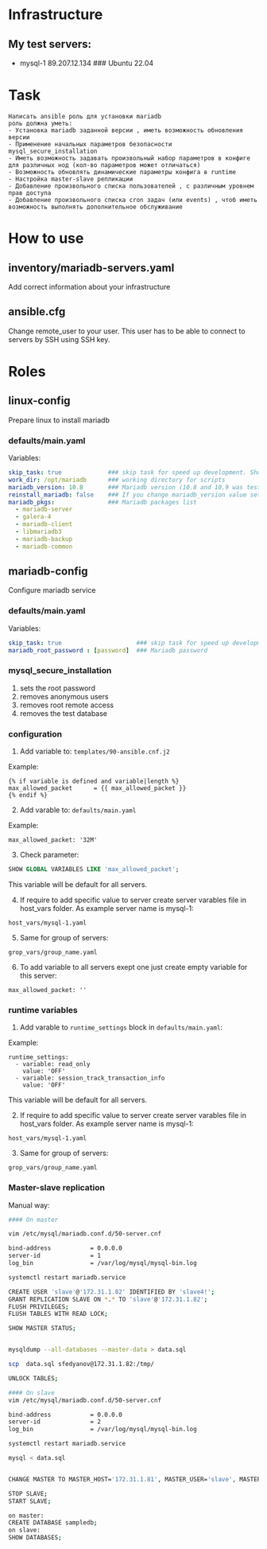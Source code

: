 # Infrastructure
## My test servers:
* mysql-1 89.207.12.134 ### Ubuntu 22.04

# Task
```
Написать ansible роль для установки mariadb
роль должна уметь:
- Установка mariadb заданной версии , иметь возможность обновления версии
- Применение начальных параметров безопасности mysql_secure_installation
- Иметь возможность задавать произвольный набор параметров в конфиге для различных нод (кол-во параметров может отличаться)
- Возможность обновлять динамические параметры конфига в runtime
- Настройка master-slave репликации
- Добавление произвольного списка пользователей , с различным уровнем прав доступа
- Добавление произвольного списка cron задач (или events) , чтоб иметь возможность выполнять дополнительное обслуживание
```
# How to use
## inventory/mariadb-servers.yaml
Add correct information about your infrastructure
## ansible.cfg
Change remote_user to your user.
This user has to be able to connect to servers by SSH using SSH key.


# Roles

## linux-config
Prepare linux to install mariadb
### defaults/main.yaml
Variables:

```yaml
skip_task: true             ### skip task for speed up development. Should be 'false' to make it work
work_dir: /opt/mariadb      ### working directory for scripts
mariadb_version: 10.8       ### Mariadb version (10.8 and 10.9 was tested)
reinstall_mariadb: false    ### If you change mariadb_version value set this variable to true for one run. 
mariadb_pkgs:               ### Mariadb packages list 
  - mariadb-server
  - galera-4
  - mariadb-client
  - libmariadb3
  - mariadb-backup
  - mariadb-common
```

## mariadb-config
Configure mariadb service
### defaults/main.yaml 
Variables:
```yaml
skip_task: true                     ### skip task for speed up development. Should be 'false' to make it work
mariadb_root_password : [password]  ### Mariadb password
```

### mysql_secure_installation
1. sets the root password
2. removes anonymous users
3. removes root remote access
4. removes the test database

### configuration

1. Add variable to:
`templates/90-ansible.cnf.j2`

Example:
```
{% if variable is defined and variable|length %}
max_allowed_packet      = {{ max_allowed_packet }}
{% endif %}
```

2. Add varable to:
`defaults/main.yaml`

Example:
```
max_allowed_packet: '32M'
```

3. Check parameter:
```sql
SHOW GLOBAL VARIABLES LIKE 'max_allowed_packet';
```
This variable will be default for all servers. 

4. If require to add specific value to server create server varables file in host_vars folder. As example server name is mysql-1:

`host_vars/mysql-1.yaml`

5. Same for group of servers:

`grop_vars/group_name.yaml`

6. To add variable to all servers exept one just create empty variable for this server:

`max_allowed_packet: ''`

### runtime variables

1. Add varable to `runtime_settings` block in `defaults/main.yaml`:

Example:
```
runtime_settings:
  - variable: read_only
    value: 'OFF'
  - variable: session_track_transaction_info
    value: 'OFF'
```
This variable will be default for all servers. 

2. If require to add specific value to server create server varables file in host_vars folder. As example server name is mysql-1:

`host_vars/mysql-1.yaml`

3. Same for group of servers:

`grop_vars/group_name.yaml`

### Master-slave replication

Manual way:
```bash
#### On master

vim /etc/mysql/mariadb.conf.d/50-server.cnf

bind-address           = 0.0.0.0
server-id              = 1
log_bin                = /var/log/mysql/mysql-bin.log

systemctl restart mariadb.service

CREATE USER 'slave'@'172.31.1.82' IDENTIFIED BY 'slave4!';
GRANT REPLICATION SLAVE ON *.* TO 'slave'@'172.31.1.82';
FLUSH PRIVILEGES;
FLUSH TABLES WITH READ LOCK;

SHOW MASTER STATUS;


mysqldump --all-databases --master-data > data.sql

scp  data.sql sfedyanov@172.31.1.82:/tmp/

UNLOCK TABLES;

#### On slave
vim /etc/mysql/mariadb.conf.d/50-server.cnf

bind-address           = 0.0.0.0
server-id              = 2
log_bin                = /var/log/mysql/mysql-bin.log

systemctl restart mariadb.service

mysql < data.sql


CHANGE MASTER TO MASTER_HOST='172.31.1.81', MASTER_USER='slave', MASTER_PASSWORD='slave4!', MASTER_LOG_FILE='mysql-bin.000001', MASTER_LOG_POS=787;

STOP SLAVE;
START SLAVE;

on master:
CREATE DATABASE sampledb;
on slave: 
SHOW DATABASES;
```